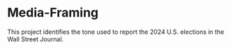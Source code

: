# Media-Framing
This project identifies the tone used to report the 2024 U.S. elections in the Wall Street Journal.
